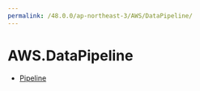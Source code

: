```yaml
---
permalink: /48.0.0/ap-northeast-3/AWS/DataPipeline/
---
```


# AWS.DataPipeline



* [Pipeline](Pipeline.md)
